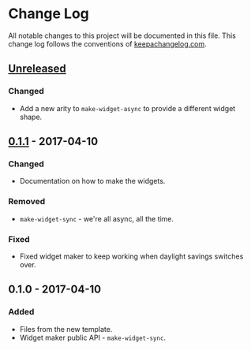 # Change Log
All notable changes to this project will be documented in this file. This change log follows the conventions of [keepachangelog.com](http://keepachangelog.com/).

## [Unreleased]
### Changed
- Add a new arity to `make-widget-async` to provide a different widget shape.

## [0.1.1] - 2017-04-10
### Changed
- Documentation on how to make the widgets.

### Removed
- `make-widget-sync` - we're all async, all the time.

### Fixed
- Fixed widget maker to keep working when daylight savings switches over.

## 0.1.0 - 2017-04-10
### Added
- Files from the new template.
- Widget maker public API - `make-widget-sync`.

[Unreleased]: https://github.com/your-name/stylometry/compare/0.1.1...HEAD
[0.1.1]: https://github.com/your-name/stylometry/compare/0.1.0...0.1.1
